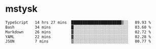 # mstysk

<!--START_SECTION:waka-->

```txt
TypeScript   14 hrs 27 mins  ██████████████████████▒░░   89.93 %
Bash         34 mins         █░░░░░░░░░░░░░░░░░░░░░░░░   03.60 %
Markdown     26 mins         ▓░░░░░░░░░░░░░░░░░░░░░░░░   02.72 %
YAML         22 mins         ▓░░░░░░░░░░░░░░░░░░░░░░░░   02.28 %
JSON         7 mins          ▒░░░░░░░░░░░░░░░░░░░░░░░░   00.77 %
```

<!--END_SECTION:waka-->
